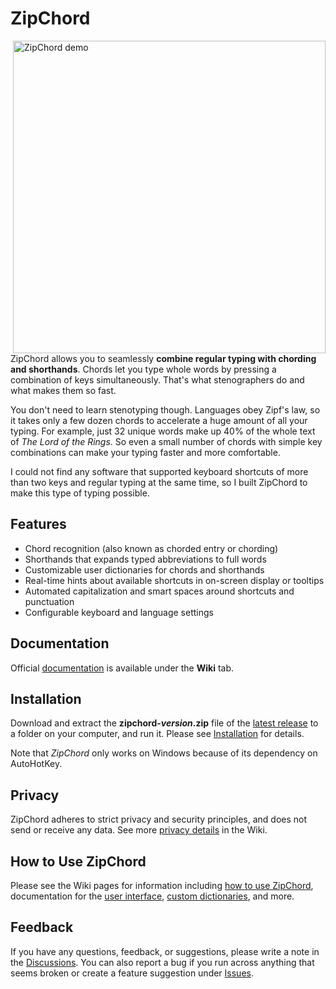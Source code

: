 # ZipChord

<img align="right" src="https://raw.githubusercontent.com/wiki/psoukie/zipchord/images/zipchord-demo-border.gif" width="500" alt="ZipChord demo" />

ZipChord allows you to seamlessly **combine regular typing with chording and shorthands**. Chords let you type whole words by pressing a combination of keys simultaneously. That's what stenographers do and what makes them so fast.

You don't need to learn stenotyping though. Languages obey Zipf's law, so it takes only a few dozen chords to accelerate a huge amount of all your typing. For example, just 32 unique words make up 40% of the whole text of _The Lord of the Rings_. So even a small number of chords with simple key combinations can make your typing faster and more comfortable.

I could not find any software that supported keyboard shortcuts of more than two keys and regular typing at the same time, so I built ZipChord to make this type of typing possible.

## Features

- Chord recognition (also known as chorded entry or chording)
- Shorthands that expands typed abbreviations to full words
- Customizable user dictionaries for chords and shorthands
- Real-time hints about available shortcuts in on-screen display or tooltips
- Automated capitalization and smart spaces around shortcuts and punctuation
- Configurable keyboard and language settings

## Documentation

Official [documentation](https://github.com/psoukie/zipchord/wiki) is available under the **Wiki** tab.

## Installation

Download and extract the **zipchord-_version_.zip** file of the [latest release](https://github.com/psoukie/zipchord/releases) to a folder on your computer, and run it. Please see [Installation](https://github.com/psoukie/zipchord/wiki/Installation) for details.

Note that _ZipChord_ only works on Windows because of its dependency on AutoHotKey.

## Privacy

ZipChord adheres to strict privacy and security principles, and does not send or receive any data. See more [privacy details](https://github.com/psoukie/zipchord/wiki/Privacy) in the Wiki.

## How to Use ZipChord

Please see the Wiki pages for information including [how to use ZipChord](https://github.com/psoukie/zipchord/wiki/How-to-use-ZipChord), documentation for the [user interface](https://github.com/psoukie/zipchord/wiki/Main-Window), [custom dictionaries](https://github.com/psoukie/zipchord/wiki/Shortcut-dictionaries), and more.

## Feedback

If you have any questions, feedback, or suggestions, please write a note in the [Discussions](https://github.com/psoukie/zipchord/discussions). You can also report a bug if you run across anything that seems broken or create a feature suggestion under [Issues](https://github.com/psoukie/zipchord/issues).
